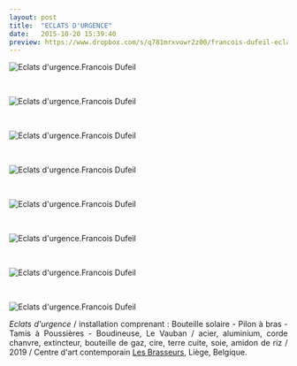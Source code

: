 ```yaml
---
layout: post
title:  "ECLATS D'URGENCE"
date:   2015-10-20 15:39:40
preview: https://www.dropbox.com/s/q781mrxvowr2z00/francois-dufeil-eclats-d%27urgence-preview.jpg?raw=1
---
```


<img src="https://www.dropbox.com/s/sbyws9zvs3wlr0q/francois-dufeil-eclats-d%27urgence.jpg?raw=1" alt="Eclats d'urgence.Francois Dufeil"> 
<p>&nbsp;</p>

<img src="https://www.dropbox.com/s/4txwcxiuqh1ps53/francois-dufeil-eclats-d%27urgence%20-bouteille-solaire.jpg?raw=1" alt="Eclats d'urgence.Francois Dufeil"> 
<p>&nbsp;</p> 

<img src="https://www.dropbox.com/s/3oruo5tunpfaidj/francois-dufeil-eclats-d%27urgence-pilon-%C3%A0-bras.jpg?raw=1" alt="Eclats d'urgence.Francois Dufeil"> 
<p>&nbsp;</p>

<img src="https://www.dropbox.com/s/jxcb6e4od7id0o3/francois-dufeil-eclats-d%27urgence-Tamis-%C3%A0-poussi%C3%A8res.jpg?raw=1" alt="Eclats d'urgence.Francois Dufeil"> 
<p>&nbsp;</p>

<img src="https://www.dropbox.com/s/9rx7u1mhxd1b2ch/francois-dufeil-eclats-d%27urgence-boudineuse-Le-Vauban.jpg?raw=1" alt="Eclats d'urgence.Francois Dufeil"> 
<p>&nbsp;</p>

<img src="https://www.dropbox.com/s/z05k1qzo8uxsz1f/francois-dufeil-eclats-d%27urgence-boudineuse-le-Vauban-d%C3%A9tail.jpg?raw=1" alt="Eclats d'urgence.Francois Dufeil">
<p>&nbsp;</p>
 
<img src="https://www.dropbox.com/s/bo4khxz4ctfffip/francois-dufeil-eclats-d%27urgence-boudineuse-le-Vauban-d%C3%A9tail%20%282%29.jpg?raw=1" alt="Eclats d'urgence.Francois Dufeil"> 
<p>&nbsp;</p>

<img src="https://www.dropbox.com/s/1rm71ox4awhgqqf/francois-dufeil-eclats-d%27urgence-nuit.jpg?raw=1" alt="Eclats d'urgence.Francois Dufeil"> 

<p style="text-align:justify">
<span style="font-style: italic;">Eclats d'urgence</span> / installation comprenant : Bouteille solaire - Pilon à bras - Tamis à Poussières - Boudineuse, Le Vauban / acier, aluminium, corde chanvre, extincteur, bouteille de gaz, cire, terre cuite, soie, amidon de riz / 2019 / Centre d'art contemporain <a href="#" onclick='window.open("http://www.lesbrasseurs.org/p/francois-dufeil-fr.html");return false;'>Les Brasseurs</a>, Liège, Belgique.
</p>
<br>











